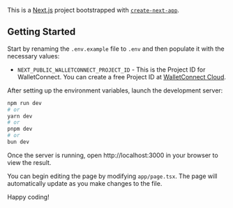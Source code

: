 This is a [Next.js](https://nextjs.org/) project bootstrapped with [`create-next-app`](https://github.com/vercel/next.js/tree/canary/packages/create-next-app).

## Getting Started

Start by renaming the `.env.example` file to `.env` and then populate it with the necessary values:

- `NEXT_PUBLIC_WALLETCONNECT_PROJECT_ID` - This is the Project ID for WalletConnect. You can create a free Project ID at [WalletConnect Cloud](https://cloud.walletconnect.com/sign-in).

After setting up the environment variables, launch the development server:

```bash
npm run dev
# or
yarn dev
# or
pnpm dev
# or
bun dev
```

Once the server is running, open http://localhost:3000 in your browser to view the result.

You can begin editing the page by modifying `app/page.tsx`. The page will automatically update as you make changes to the file.

Happy coding!
